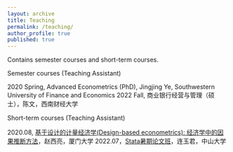 ```yaml
---
layout: archive
title: Teaching
permalink: /teaching/
author_profile: true
published: true
---
```


Contains semester courses and short-term courses.

Semester courses (Teaching Assistant)

2020 Spring, Advanced Econometrics (PhD), Jingjing Ye, Southwestern University of Finance and Economics
2022 Fall, 商业银行经营与管理（硕士），陈文，西南财经大学


Short-term courses (Teaching Assistant)

2020.08, [基于设计的计量经济学(Design-based econometrics): 经济学中的因果推断方法](https://bbs.pinggu.org/thread-9439069-1-1.html)，赵西亮，厦门大学
2022.07，[Stata暑期论文班](https://mp.weixin.qq.com/s/QaUKKLIiM5vFGbGTYO32Yg)，连玉君，中山大学
